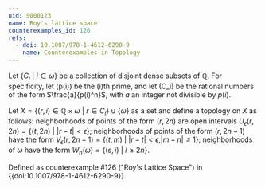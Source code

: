 ```yaml
---
uid: S000123
name: Roy's lattice space
counterexamples_id: 126
refs:
  - doi: 10.1007/978-1-4612-6290-9
    name: Counterexamples in Topology
---
```

Let $\{C_i\ |\ i \in \omega\}$ be a collection of disjoint dense subsets of $\mathbb{Q}$. For specificity, let \(p(i)\) be the \(i\)th prime,
and let \(C_i\) be the rational numbers of the form $\frac{a}{p(i)^n}$, with $a$ an integer not divisible by $p(i)$.

Let $X = \{(r,i) \in \mathbb{Q} \times \omega\ |\ r \in C_i\} \cup \{\omega\}$ as a set and define a topology on $X$ as follows: neighborhoods of points of the form $(r,2n)$ are open intervals $U_\epsilon(r,2n) = \{(t,2n)\ |\ |r-t|<\epsilon\}$; neighborhoods of points of the form $(r,2n-1)$ have the form $V_\epsilon(r,2n-1) = \{(t,m)\ |\ |r-t|<\epsilon, |m-n|\leq 1\}$; neighborhoods of $\omega$ have the form $W_n(\omega) = \{(s,i)\ |\ i \geq 2n\}$.

Defined as counterexample #126 ("Roy's Lattice Space")
in {{doi:10.1007/978-1-4612-6290-9}}.
